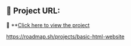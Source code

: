 ## 🚀 Project URL:
🔗 **[Click here to view the project](https://github.com/Ogosi454/Basic-HTML-Webpage-Project/blob/main/Index.html)


https://roadmap.sh/projects/basic-html-website
